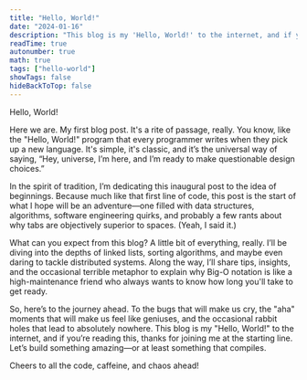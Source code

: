 ```yaml
---
title: "Hello, World!"
date: "2024-01-16"
description: "This blog is my 'Hello, World!' to the internet, and if you’re reading this, it means internet still works."
readTime: true
autonumber: true
math: true
tags: ["hello-world"]
showTags: false
hideBackToTop: false
---
```

Hello, World!

Here we are. My first blog post. It's a rite of passage, really. You know, like the "Hello, World!" program that every programmer writes when they pick up a new language. It's simple, it's classic, and it’s the universal way of saying, “Hey, universe, I’m here, and I’m ready to make questionable design choices.”

In the spirit of tradition, I’m dedicating this inaugural post to the idea of beginnings. Because much like that first line of code, this post is the start of what I hope will be an adventure—one filled with data structures, algorithms, software engineering quirks, and probably a few rants about why tabs are objectively superior to spaces. (Yeah, I said it.)

What can you expect from this blog? A little bit of everything, really. I’ll be diving into the depths of linked lists, sorting algorithms, and maybe even daring to tackle distributed systems. Along the way, I’ll share tips, insights, and the occasional terrible metaphor to explain why Big-O notation is like a high-maintenance friend who always wants to know how long you'll take to get ready.

So, here’s to the journey ahead. To the bugs that will make us cry, the "aha" moments that will make us feel like geniuses, and the occasional rabbit holes that lead to absolutely nowhere. This blog is my "Hello, World!" to the internet, and if you’re reading this, thanks for joining me at the starting line. Let’s build something amazing—or at least something that compiles.

Cheers to all the code, caffeine, and chaos ahead!
